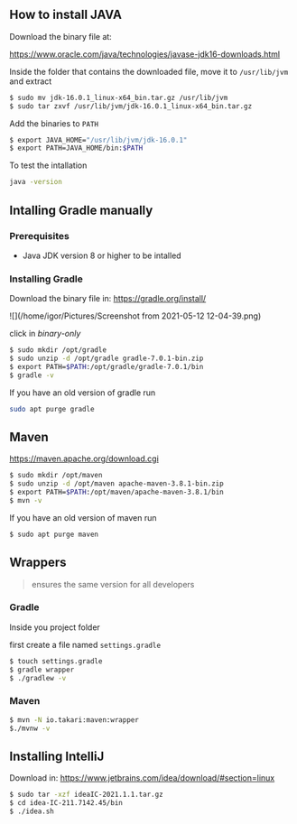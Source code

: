 ## How to install JAVA

Download the binary file at: 

https://www.oracle.com/java/technologies/javase-jdk16-downloads.html

Inside the folder that contains the downloaded file, move it to `/usr/lib/jvm` and extract

```sh
$ sudo mv jdk-16.0.1_linux-x64_bin.tar.gz /usr/lib/jvm
$ sudo tar zxvf /usr/lib/jvm/jdk-16.0.1_linux-x64_bin.tar.gz
```
Add the binaries to `PATH`
```bash
$ export JAVA_HOME="/usr/lib/jvm/jdk-16.0.1"
$ export PATH=JAVA_HOME/bin:$PATH
```
To test the intallation
```bash
java -version
```

## Intalling Gradle manually

### Prerequisites

* Java JDK version 8 or higher to be intalled

### Installing Gradle

Download the binary file in: https://gradle.org/install/

![](/home/igor/Pictures/Screenshot from 2021-05-12 12-04-39.png)

click in *binary-only*

```bash
$ sudo mkdir /opt/gradle
$ sudo unzip -d /opt/gradle gradle-7.0.1-bin.zip
$ export PATH=$PATH:/opt/gradle/gradle-7.0.1/bin
$ gradle -v 
```

If you have an old version of gradle run

```bash
sudo apt purge gradle
```

## Maven

https://maven.apache.org/download.cgi

```bash
$ sudo mkdir /opt/maven
$ sudo unzip -d /opt/maven apache-maven-3.8.1-bin.zip
$ export PATH=$PATH:/opt/maven/apache-maven-3.8.1/bin
$ mvn -v
```

If you have an old version of maven run

```bash
$ sudo apt purge maven
```

## Wrappers

>  ensures the same version for all developers

### Gradle

Inside you project folder

first create a file named `settings.gradle` 

```bash
$ touch settings.gradle
$ gradle wrapper
$ ./gradlew -v
```

### Maven

```bash
$ mvn -N io.takari:maven:wrapper
$./mvnw -v
```

## Installing IntelliJ

Download in: https://www.jetbrains.com/idea/download/#section=linux

```bash
$ sudo tar -xzf ideaIC-2021.1.1.tar.gz
$ cd idea-IC-211.7142.45/bin
$ ./idea.sh
```

